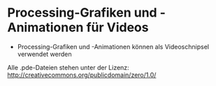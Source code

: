 # Processing-Grafiken und -Animationen für Videos

- Processing-Grafiken und -Animationen können als Videoschnipsel verwendet werden

Alle .pde-Dateien stehen unter der Lizenz: http://creativecommons.org/publicdomain/zero/1.0/
